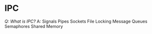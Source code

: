 # IPC

*Q: What is IPC?*
A: 
Signals
Pipes
Sockets
File Locking
Message Queues
Semaphores
Shared Memory

